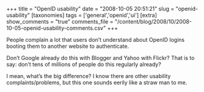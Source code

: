 +++
title = "OpenID usability"
date = "2008-10-05 20:51:21"
slug = "openid-usability"
[taxonomies]
tags = ['general','openid','ui']
[extra]
show_comments = "true"
comments_file = "/content/blog/2008/10/2008-10-05-openid-usability-comments.csv"
+++

People complain a lot that users don’t understand about OpenID logins booting them to another website to authenticate.

Don’t Google already do this with Blogger and Yahoo with Flickr? That is to say: don’t tens of millions of people do this regularly already?

I mean, what’s the big difference? I know there are other usability complaints/problems, but this one sounds eerily like a straw man to me.
